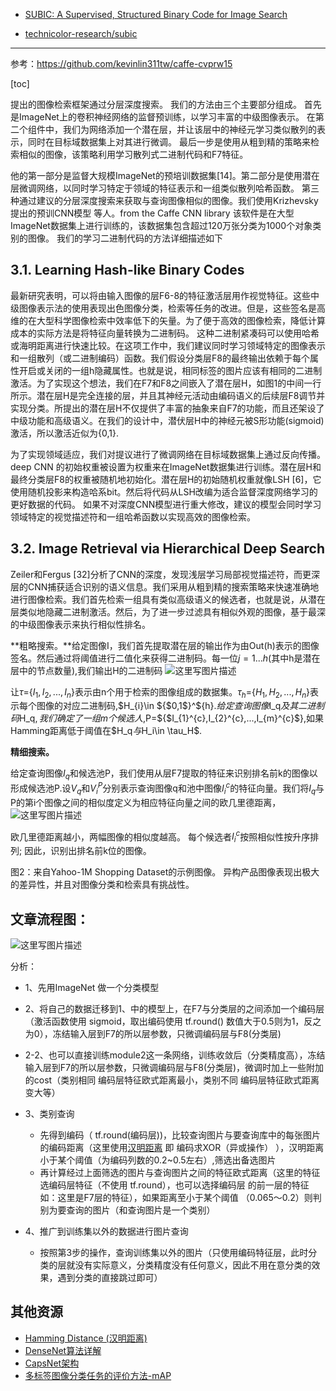 - [SUBIC: A Supervised, Structured Binary Code for Image Search](http://openaccess.thecvf.com/content_iccv_2017/html/Jain_SUBIC_A_Supervised_ICCV_2017_paper.html)

- [technicolor-research/subic](https://github.com/technicolor-research/subic/)

----------
参考：https://github.com/kevinlin311tw/caffe-cvprw15

[toc]

提出的图像检索框架通过分层深度搜索。 我们的方法由三个主要部分组成。 首先是ImageNet上的卷积神经网络的监督预训练，以学习丰富的中级图像表示。 在第二个组件中，我们为网络添加一个潜在层，并让该层中的神经元学习类似散列的表示，同时在目标域数据集上对其进行微调。 最后一步是使用从粗到精的策略来检索相似的图像，该策略利用学习散列式二进制代码和F7特征。

他的第一部分是监督大规模ImageNet的预培训数据集[14]。第二部分是使用潜在层微调网络，以同时学习特定于领域的特征表示和一组类似散列哈希函数。 第三种通过建议的分层深度搜索来获取与查询图像相似的图像。我们使用Krizhevsky提出的预训CNN模型
等人。from the Caffe CNN library  该软件是在大型ImageNet数据集上进行训练的，该数据集包含超过120万张分类为1000个对象类别的图像。 我们的学习二进制代码的方法详细描述如下

## 3.1. Learning Hash-like Binary Codes
最新研究表明，可以将由输入图像的层F6-8的特征激活层用作视觉特征。这些中级图像表示法的使用表现出色图像分类，检索等任务的改进。但是，这些签名是高维的在大型科学图像检索中效率低下的矢量。为了便于高效的图像检索，降低计算成本的实际方法是将特征向量转换为二进制码。 这种二进制紧凑码可以使用哈希或海明距离进行快速比较。在这项工作中，我们建议同时学习领域特定的图像表示和一组散列（或二进制编码）函数。我们假设分类层F8的最终输出依赖于每个属性开启或关闭的一组h隐藏属性。也就是说，相同标签的图片应该有相同的二进制激活。为了实现这个想法，我们在F7和F8之间嵌入了潜在层H，如图1的中间一行所示。潜在层H是完全连接的层，并且其神经元活动由编码语义的后续层F8调节并实现分类。所提出的潜在层H不仅提供了丰富的抽象来自F7的功能，而且还架设了中级功能和高级语义。在我们的设计中，潜伏层H中的神经元被S形功能(sigmoid)激活，所以激活近似为{0,1}.

为了实现领域适应，我们对提议进行了微调网络在目标域数据集上通过反向传播。 deep CNN 的初始权重被设置为权重来在ImageNet数据集进行训练。潜在层H和最终分类层F8的权重被随机地初始化。潜在层H的初始随机权重就像LSH [6]，它使用随机投影来构造哈系bit。然后将代码从LSH改编为适合监督深度网络学习的更好数据的代码。 如果不对深度CNN模型进行重大修改，建议的模型会同时学习领域特定的视觉描述符和一组哈希函数以实现高效的图像检索。

## 3.2. Image Retrieval via Hierarchical Deep Search

Zeiler和Fergus [32]分析了CNN的深度，发现浅层学习局部视觉描述符，而更深层的CNN捕获适合识别的语义信息。我们采用从粗到精的搜索策略来快速准确地进行图像检索。我们首先检索一组具有类似高级语义的候选者，也就是说，从潜在层类似地隐藏二进制激活。然后，为了进一步过滤具有相似外观的图像，基于最深的中级图像表示来执行相似性排名。
 
**粗略搜索。**给定图像I，我们首先提取潜在层的输出作为由Out(h)表示的图像签名。然后通过将阈值进行二值化来获得二进制码。每一位$j=1...h$(其中h是潜在层中的节点数量),我们输出H的二进制码
![这里写图片描述](http://img.blog.csdn.net/20180414203359643?watermark/2/text/aHR0cDovL2Jsb2cuY3Nkbi5uZXQvd2M3ODE3MDgyNDk=/font/5a6L5L2T/fontsize/400/fill/I0JBQkFCMA==/dissolve/70/gravity/SouthEast)

让$\tau =${$I_{1},I_2,...,I_n$}表示由n个用于检索的图像组成的数据集。$\tau _{h}=${$H_1,H_2,...,H_n$}表示每个图像的对应二进制码,$H_{i}\in ${$0,1$}^${h}$.给定查询图像$I_q$及其二进制码$H_q$,我们确定了一组m个候选人,$P=${$I_{1}^{c},I_{2}^{c},...,I_{m}^{c}$},如果Hamming距离低于阈值在$H_q$与$H_i\in \tau_H$.
 
**精细搜索。**

给定查询图像$I_q$和候选池P，我们使用从层F7提取的特征来识别排名前k的图像以形成候选池P.设$V_q$和$V_i^P$分别表示查询图像q和池中图像$I^c_i$的特征向量。我们将$I_q$与P的第i个图像之间的相似度定义为相应特征向量之间的欧几里德距离，
![这里写图片描述](http://img.blog.csdn.net/20180414205437473?watermark/2/text/aHR0cDovL2Jsb2cuY3Nkbi5uZXQvd2M3ODE3MDgyNDk=/font/5a6L5L2T/fontsize/400/fill/I0JBQkFCMA==/dissolve/70/gravity/SouthEast)

欧几里德距离越小，两幅图像的相似度越高。 每个候选者$I^c_i$按照相似性按升序排列; 因此，识别出排名前k位的图像。

图2：来自Yahoo-1M Shopping Dataset的示例图像。 异构产品图像表现出极大的差异性，并且对图像分类和检索具有挑战性。

## 文章流程图：
![这里写图片描述](http://img.blog.csdn.net/20180419194246855?watermark/2/text/aHR0cDovL2Jsb2cuY3Nkbi5uZXQvd2M3ODE3MDgyNDk=/font/5a6L5L2T/fontsize/400/fill/I0JBQkFCMA==/dissolve/70/gravity/SouthEast)


分析：

- 1、先用ImageNet 做一个分类模型
- 2、将自己的数据迁移到1、中的模型上，在F7与分类层的之间添加一个编码层（激活函数使用 sigmoid，取出编码使用 tf.round() 数值大于0.5则为1，反之为0），冻结输入层到F7的所以层参数，只微调编码层与F8(分类层)
- 2-2、也可以直接训练module2这一条网络，训练收敛后（分类精度高），冻结输入层到F7的所以层参数，只微调编码层与F8(分类层)，微调时加上一些附加的cost（类别相同 编码层特征欧式距离最小，类别不同 编码层特征欧式距离变大等）
- 3、类别查询
	-  先得到编码（ tf.round(编码层))，比较查询图片与要查询库中的每张图片的编码距离（这里使用[汉明距离](https://blog.csdn.net/chouisbo/article/details/54906909) 即 编码求XOR（异或操作） ），汉明距离小于某个阈值（为编码列数的0.2~0.5左右）,筛选出备选图片
	- 再计算经过上面筛选的图片与查询图片之间的特征欧式距离（这里的特征选编码层特征（不使用 tf.round），也可以选择编码层 的前一层的特征 如：这里是F7层的特征），如果距离至小于某个阈值 （0.065～0.2）则判别为要查询的图片（和查询图片是一个类别）

- 4、推广到训练集以外的数据进行图片查询
	- 按照第3步的操作，查询训练集以外的图片（只使用编码特征层，此时分类的层就没有实际意义，分类精度没有任何意义，因此不用在意分类的效果，遇到分类的直接跳过即可） 


## 其他资源

- [Hamming Distance (汉明距离)](https://blog.csdn.net/chouisbo/article/details/54906909)
- [DenseNet算法详解](https://blog.csdn.net/u014380165/article/details/75142664) 
- [CapsNet架构](https://blog.csdn.net/uwr44uouqcnsuqb60zk2/article/details/78463687)
-  [多标签图像分类任务的评价方法-mAP](https://blog.csdn.net/wc781708249/article/details/79980041)

